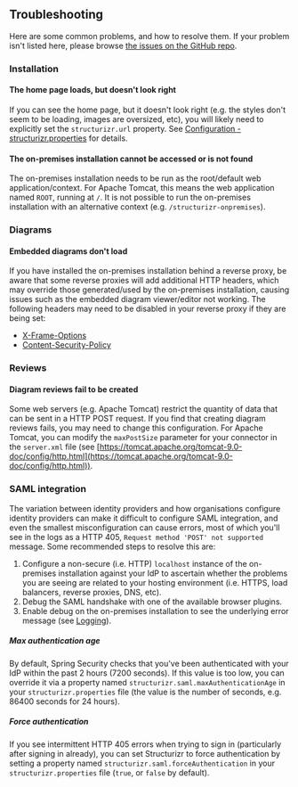 ## Troubleshooting

Here are some common problems, and how to resolve them.
If your problem isn't listed here, please browse [the issues on the GitHub repo](https://github.com/structurizr/onpremises/issues).

### Installation

#### The home page loads, but doesn't look right

If you can see the home page, but it doesn't look right (e.g. the styles don't seem to be loading, images are oversized, etc),
you will likely need to explicitly set the `structurizr.url` property. See [Configuration - structurizr.properties](03-configuration.md#structurizrproperties) for details.

#### The on-premises installation cannot be accessed or is not found

The on-premises installation needs to be run as the root/default web application/context.
For Apache Tomcat, this means the web application named `ROOT`, running at `/`.
It is not possible to run the on-premises installation with an alternative context (e.g. `/structurizr-onpremises`).

### Diagrams

#### Embedded diagrams don't load

If you have installed the on-premises installation behind a reverse proxy,
be aware that some reverse proxies will add additional HTTP headers, which may override those generated/used by the on-premises installation,
causing issues such as the embedded diagram viewer/editor not working.
The following headers may need to be disabled in your reverse proxy if they are being set:

- [X-Frame-Options](https://developer.mozilla.org/en-US/docs/Web/HTTP/Headers/X-Frame-Options)
- [Content-Security-Policy](https://developer.mozilla.org/en-US/docs/Web/HTTP/Headers/Content-Security-Policy)

### Reviews

#### Diagram reviews fail to be created

Some web servers (e.g. Apache Tomcat) restrict the quantity of data that can be sent in a HTTP POST request.
If you find that creating diagram reviews fails, you may need to change this configuration.
For Apache Tomcat, you can modify the `maxPostSize` parameter for your connector in the `server.xml` file (see [https://tomcat.apache.org/tomcat-9.0-doc/config/http.html](https://tomcat.apache.org/tomcat-9.0-doc/config/http.html)).

### SAML integration

The variation between identity providers and how organisations configure identity providers can make it difficult
to configure SAML integration, and even the smallest misconfiguration can cause errors, most of which you'll see in
the logs as a HTTP 405, `Request method 'POST' not supported` message. Some recommended steps to resolve this are:

1. Configure a non-secure (i.e. HTTP) `localhost` instance of the on-premises installation against your IdP to ascertain whether the problems you are seeing are related to your hosting environment (i.e. HTTPS, load balancers, reverse proxies, DNS, etc).
2. Debug the SAML handshake with one of the available browser plugins.
3. Enable debug on the on-premises installation to see the underlying error message (see [Logging](#logging)).

##### Max authentication age

By default, Spring Security checks that you've been authenticated with your IdP within the past 2 hours (7200 seconds).
If this value is too low, you can override it via a property named `structurizr.saml.maxAuthenticationAge` in your `structurizr.properties` file (the value is the number of seconds, e.g. 86400 seconds for 24 hours).

##### Force authentication

If you see intermittent HTTP 405 errors when trying to sign in (particularly after signing in already),
you can set Structurizr to force authentication by setting a property named `structurizr.saml.forceAuthentication`
in your `structurizr.properties` file (`true`, or `false` by default).

